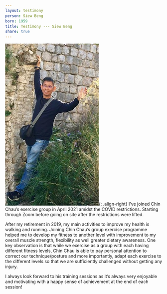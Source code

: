 ```yaml
---
layout: testimony
person: Siew Beng
born: 1959
title: Testimony --- Siew Beng
share: true
---
```

![Siew Beng](/assets/images/siewbeng.jpeg){: .align-right}
I’ve joined Chin Chau’s exercise group in April 2021 amidst the COVID restrictions.
Starting through Zoom before going on site after the restrictions were lifted. 

After my retirement in 2019, my main activities to improve my health is walking and running.
Joining Chin Chau’s group exercise programme helped me to develop my fitness to another level
with improvement to my overall muscle strength,
flexibility as well greater dietary awareness.
One key observation is that while we exercise as a group with each having different fitness levels,
Chin Chau is able to pay personal attention to correct our technique/posture and more importantly,
adapt each exercise to the different levels so that we are sufficiently challenged without getting any injury. 

I always look forward to his training sessions as it’s always very enjoyable
and motivating with a happy sense of achievement at the end of each session!